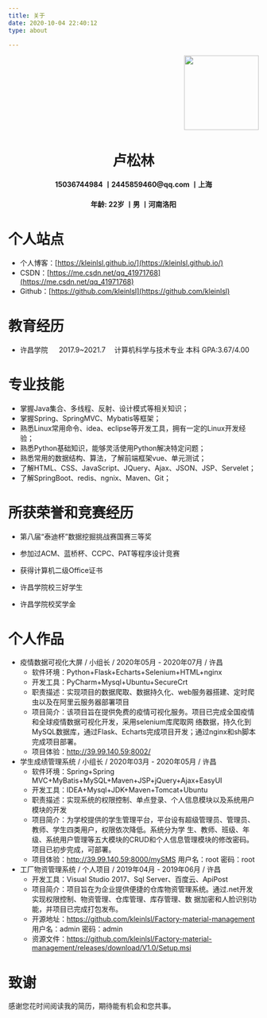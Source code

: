 ```yaml
---
title: 关于
date: 2020-10-04 22:40:12
type: about

---
```


<div align=right>
    <img src="/images/MyPhoto/me.jpg" align=center width="150">
</div>  

<h1 align=center>卢松林</h1>
<h4 align=center>15036744984 丨2445859460@qq.com 丨上海</h4>
<h4 align=center>年龄: 22岁 丨男 丨河南洛阳</h4>


# 个人站点

* 个人博客：[https://kleinlsl.github.io/](https://kleinlsl.github.io/)
* CSDN：[https://me.csdn.net/qq_41971768](https://me.csdn.net/qq_41971768)
* Github：[https://github.com/kleinlsl](https://github.com/kleinlsl)





<!--
个人信息

* 卢松林 / 男 / 1998
* 现在地：河南省洛阳市
* 本科 / 许昌学院 / 计算机科学与技术
* 应聘职位：研发工程师 JAVA Software Engineer, Java
-->



# 教育经历

* 许昌学院    2017.9~2021.7   计算机科学与技术专业    本科      GPA:3.67/4.00 

<!-- - - - -->

# 专业技能

*  掌握Java集合、多线程、反射、设计模式等相关知识； 
* 掌握Spring、SpringMVC、Mybatis等框架；
*  熟悉Linux常用命令、idea、eclipse等开发工具，拥有一定的Linux开发经验；
*  熟悉Python基础知识，能够灵活使用Python解决特定问题；
*  熟悉常用的数据结构、算法，了解前端框架vue、单元测试； 
* 了解HTML、CSS、JavaScript、JQuery、Ajax、JSON、JSP、Servelet； 
* 了解SpringBoot、redis、ngnix、Maven、Git；  



# 所获荣誉和竞赛经历

- 第八届“泰迪杯”数据挖掘挑战赛国赛三等奖

- 参加过ACM、蓝桥杯、CCPC、PAT等程序设计竞赛 

- 获得计算机二级Office证书  

- 许昌学院校三好学生

- 许昌学院校奖学金 

  

# 个人作品
-  疫情数据可视化大屏      /     小组长    /    2020年05月 - 2020年07月    /   许昌 
    - 软件环境：Python+Flask+Echarts+Selenium+HTML+nginx 
    - 开发工具：PyCharm+Mysql+Ubuntu+SecureCrt 
    - 职责描述：实现项目的数据爬取、数据持久化、web服务器搭建、定时爬虫以及在阿里云服务器部署项目 
    - 项目简介：该项目旨在提供免费的疫情可视化服务。项目已完成全国疫情和全球疫情数据可视化开发，采用selenium库爬取网 络数据，持久化到MySQL数据库，通过Flask、Echarts完成项目开发；通过nginx和sh脚本完成项目部署。 
    - 项目体验：http://39.99.140.59:8002/ 
-  学生成绩管理系统     /     小组长     /   2020年03月 - 2020年05月  /     许昌 
    -  软件环境：Spring+Spring MVC+MyBatis+MySQL+Maven+JSP+jQuery+Ajax+EasyUI 
    -  开发工具：IDEA+Mysql+JDK+Maven+Tomcat+Ubuntu 
    -  职责描述：实现系统的权限控制、单点登录、个人信息模块以及系统用户模块的开发 
    -  项目简介：为学校提供的学生管理平台，平台设有超级管理员、管理员、教师、学生四类用户，权限依次降低。系统分为学 生、教师、班级、年级、系统用户管理等五大模块的CRUD和个人信息管理模块的修改密码。项目已初步完成，可部署。 
    -  项目体验：http://39.99.140.59:8000/mySMS 用户名：root 密码：root  
-   工厂物资管理系统    /  个人项目    /   2019年04月 - 2019年06月     /    许昌 
    -  开发工具：Visual Studio 2017、Sql Server、百度云、ApiPost 
    -  项目简介：项目旨在为企业提供便捷的仓库物资管理系统。通过.net开发实现权限控制、物资管理、仓库管理、库存管理、数 据加密和人脸识别功能，并项目已完成打包发布。 
    -  开源地址：https://github.com/kleinlsl/Factory-material-management      用户名：admin   密码：admin 
    -  资源文件：https://github.com/kleinlsl/Factory-material-management/releases/download/V1.0/Setup.msi 



# 致谢

感谢您花时间阅读我的简历，期待能有机会和您共事。